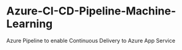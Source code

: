 # Azure-CI-CD-Pipeline-Machine-Learning
Azure Pipeline to enable Continuous Delivery to Azure App Service
